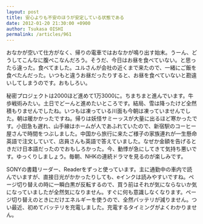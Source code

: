 ```yaml
---
layout: post
title: 安心よりも不安のほうが安定している状態である
date: 2012-01-20 21:30:00 +0900
author: Tsukasa OISHI
permalink: /articles/961
---
```


おなかが空いて仕方がなく、帰りの電車ではおなかが鳴り出す始末。うーん、どうしてこんなに腹ぺこなんだろう。そうだ、今日はお昼を食べていない。と思ったら違った。食べてました。ユルさんが会社の近くまで来たので、一緒にご飯を食べたんだった。いつもと違うお昼だったりすると、お昼を食べていないと勘違いしてしまうのです。おもしろい。

秘密プロジェクトは2000ほど進めて1万3000に。ちまちまと進んでいます。牛歩戦術みたい。土日でどーんと進めたいところです。結局、雪は降ったけど全然積もりませんでしたね。いつもは凍っている川面も今朝は凍っていませんでした。朝は暖かかったですね。帰りは妖怪サミーッスが大量に出るほど寒かったです。小田急も遅れ、山手線はホームが人であふれていたので、新宿駅のコーヒー屋さんで時間をつぶしました。中国から旅行に来たご様子の家族連れが一生懸命英語で注文していて、店員さんも英語で答えていました。なぜか金額を告げるときだけ日本語だったのでおもしろかった。今、動悸が急にしてきて気持ち悪いです。ゆっくりしましょう。毎朝、NHKの連続ドラマを見るのが楽しみです。

SONYの書籍リーダー、Readerをずっと使っています。主に通勤中の車内で読んでいますが、直接日光がかかったりしても、eインクは読みやすいですね。ページ切り替えの時に一瞬白黒が反転するので、買う前はそれが気にならないか気になっていましたが全然気になりません。すぐに何も意識しなくなります。ページ切り替えのときにだけエネルギーを使うので、全然バッテリが減りません。つい最近、初めてバッテリを充電しました。充電するタイミングがよくわかりません。

